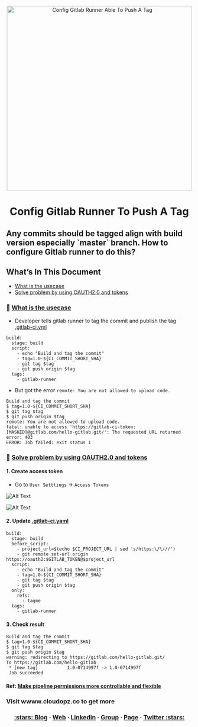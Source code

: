 <p align="center">
  <a href="https://dev.to/vumdao">
    <img alt="Config Gitlab Runner Able To Push A Tag" src="https://dev-to-uploads.s3.amazonaws.com/i/i5ogkpnoun1qnztyoddk.jpg" width="500" />
  </a>
</p>
<h1 align="center">
  <div><b>Config Gitlab Runner To Push A Tag</b></div>
</h1>

<h2>
Any commits should be tagged align with build version especially `master` branch. How to configure Gitlab runner to do this?
</h2>

## What’s In This Document 
- [What is the usecase](#-What-is-the-usecase)
- [Solve problem by using OAUTH2.0 and tokens](#-Solve-problem-by-using-OAUTH2.0-and-tokens)

### 🚀 **[What is the usecase](#-What-is-the-usecase)**
- Developer tells gitlab runner to tag the commit and publish the tag
[.gitlab-ci.yml]()
```
build:
  stage: build
  script:
    - echo "Build and tag the commit"
    - tag=1.0-${CI_COMMIT_SHORT_SHA}
    - git tag $tag
    - git push origin $tag
  tags:
    - gitlab-runner
```

- But got the error `remote: You are not allowed to upload code.`
```
Build and tag the commit
$ tag=1.0-${CI_COMMIT_SHORT_SHA}
$ git tag $tag
$ git push origin $tag
remote: You are not allowed to upload code.
fatal: unable to access 'https://gitlab-ci-token:[MASKED]@gitlab.com/hello-gitlab.git/': The requested URL returned error: 403
ERROR: Job failed: exit status 1
```

### 🚀 **[Solve problem by using OAUTH2.0 and tokens](#-Solve-problem-by-using-OAUTH2.0-and-tokens)**
#### **1. Create access token**
- Go to `User Setttings` -> `Access Tokens`

![Alt Text](https://dev-to-uploads.s3.amazonaws.com/i/4mve0fn40k5wnkp2e6cp.png)

![Alt Text](https://dev-to-uploads.s3.amazonaws.com/i/oul9w4o5ebpobo948aw2.png)

#### **2. Update [.gitlab-ci.yaml](https://github.com/vumdao/gitlab-tag/.gitlab-ci.yaml)**
```
build:
  stage: build
  before_script:
    - project_url=$(echo $CI_PROJECT_URL | sed 's/https:\/\///')
    - git remote set-url origin https://oauth2:$GITLAB_TOKEN@$project_url
  script:
    - echo "Build and tag the commit"
    - tag=1.0-${CI_COMMIT_SHORT_SHA}
    - git tag $tag
    - git push origin $tag
  only:
    refs:
      - tagme
  tags:
    - gitlab-runner
```

#### **3. Check result**
```
Build and tag the commit
$ tag=1.0-${CI_COMMIT_SHORT_SHA}
$ git tag $tag
$ git push origin $tag
warning: redirecting to https://gitlab.com/hello-gitlab.git/
To https://gitlab.com/hello-gitlab
 * [new tag]           1.0-0714997f -> 1.0-0714997f
 Job succeeded
```

#### **Ref: [Make pipeline permissions more controllable and flexible](https://gitlab.com/groups/gitlab-org/-/epics/3559)**

### **Visit wwww.cloudopz.co to get more**


<h3 align="center">
  <a href="https://dev.to/vumdao">:stars: Blog</a>
  <span> · </span>
  <a href="https://vumdao.hashnode.dev/">Web</a>
  <span> · </span>
  <a href="https://www.linkedin.com/in/vu-dao-9280ab43/">Linkedin</a>
  <span> · </span>
  <a href="https://www.linkedin.com/groups/12488649/">Group</a>
  <span> · </span>
  <a href="https://www.facebook.com/CloudOpz-104917804863956">Page</a>
  <span> · </span>
  <a href="https://twitter.com/VuDao81124667">Twitter :stars:</a>
</h3>